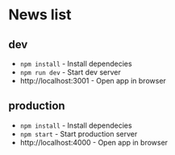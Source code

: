 # News list
## dev
 - `npm install` - Install dependecies
 - `npm run dev` - Start dev server
 - http://localhost:3001 - Open app in browser

## production
 - `npm install` - Install dependecies
 - `npm start` - Start production server
 - http://localhost:4000 - Open app in browser
